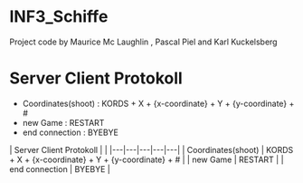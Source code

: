 # INF3_Schiffe
Project code by Maurice Mc Laughlin , Pascal Piel and Karl Kuckelsberg

# Server Client Protokoll
- Coordinates(shoot) : KORDS + X + {x-coordinate} + Y + {y-coordinate} + # 
- new Game : RESTART
- end connection : BYEBYE

| Server Client Protokoll  | |
|---|---|---|---|---|
|  Coordinates(shoot) |  KORDS + X + {x-coordinate} + Y + {y-coordinate} + #  | 
|  new Game | RESTART  | 
|  end connection | BYEBYE  |
